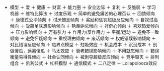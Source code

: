 + 模型
  ＋ 爱
  ＋ 健康
  ＋ 财富
  ＋ 能力圈
  ＋ 安全边际
  ＋ 复利
  ＋ 反脆弱
  ＋ 学习机器
  ＋ 维特比算法
  ＋ 过度乐观
  ＋ 简单的避免痛苦的心理否认
  ＋ 回馈倾向
  ＋ 康德式公平倾向
  ＋ 讨厌憎恶倾向
  ＋ 奖励和惩罚超级反应倾向
  ＋ 自视过高倾向
  ＋ 受简单联想影响倾向
  ＋ 艳羡妒忌倾向
  ＋ 好奇心倾向
  ＋ 喜欢热爱倾向
  ＋ 压力影响倾向
  ＋ 万有引力
  ＋ 作用力/反作用力
  ＋ 平衡/运动
  ＋ 避免不一致倾向
  ＋ 避免怀疑倾向
  ＋ 重视理由倾向
  ＋ 废话倾向
  ＋ 权威错误影响倾向
  ＋ 对比错误反应倾向
  ＋ 临界点模型
  ＋ 虹吸效应
  ＋ 机会成本
  ＋ 沉没成本
  ＋ 别做傻瓜，远离傻瓜
  ＋ 马太效应
  ＋ 衰老错误影响倾向
  ＋ 不用就忘倾向
  ＋ 错误衡量易得性倾向
  ＋ 社会认同倾向
  ＋ 被剥夺超级反应倾向
  ＋ 竞争毁灭
  ＋ 排列组合
  ＋ 凯利公式
  ＋ 杠杆模型
  ＋ 通信模式
  ＋ 二八定律
  ＋ Lollapolooza效应
